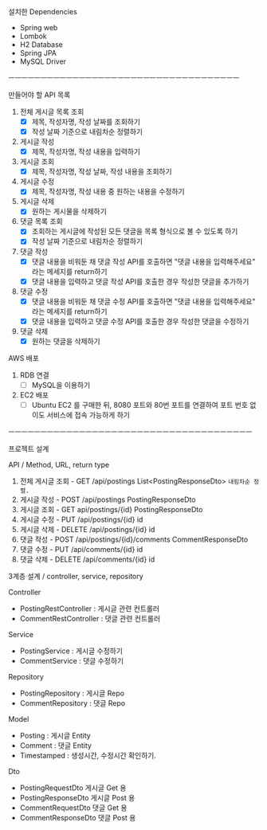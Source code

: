 설치한 Dependencies
- Spring web
- Lombok
- H2 Database
- Spring JPA
- MySQL Driver

ㅡㅡㅡㅡㅡㅡㅡㅡㅡㅡㅡㅡㅡㅡㅡㅡㅡㅡㅡㅡㅡㅡㅡㅡㅡㅡㅡㅡㅡㅡㅡㅡㅡㅡㅡㅡ

만들어야 할 API 목록

1. 전체 게시글 목록 조회
    - [x] 제목, 작성자명, 작성 날짜를 조회하기 
    - [x] 작성 날짜 기준으로 내림차순 정렬하기  
2. 게시글 작성
    - [x] 제목, 작성자명, 작성 내용을 입력하기
3. 게시글 조회
    - [x] 제목, 작성자명, 작성 날짜, 작성 내용을 조회하기
4. 게시글 수정
    - [x] 제목, 작성자명, 작성 내용 중 원하는 내용을 수정하기
5. 게시글 삭제
    - [x] 원하는 게시물을 삭제하기
6. 댓글 목록 조회
    - [x] 조회하는 게시글에 작성된 모든 댓글을 목록 형식으로 볼 수 있도록 하기
    - [x] 작성 날짜 기준으로 내림차순 정렬하기
7. 댓글 작성
    - [x] 댓글 내용을 비워둔 채 댓글 작성 API를 호출하면 "댓글 내용을 입력해주세요" 라는 메세지를 return하기
    - [x] 댓글 내용을 입력하고 댓글 작성 API를 호출한 경우 작성한 댓글을 추가하기
8. 댓글 수정
    - [x] 댓글 내용을 비워둔 채 댓글 수정 API를 호출하면 "댓글 내용을 입력해주세요" 라는 메세지를 return하기
    - [x] 댓글 내용을 입력하고 댓글 수정 API를 호출한 경우 작성한 댓글을 수정하기
9. 댓글 삭제
    - [x] 원하는 댓글을 삭제하기

AWS 배포 

1. RDB 연결
   - [ ] MySQL을 이용하기
2. EC2 배포
   - [ ] Ubuntu EC2 를 구매한 뒤, 8080 포트와 80번 포트를 연결하여 포트 번호 없이도 
     서비스에 접속 가능하게 하기

ㅡㅡㅡㅡㅡㅡㅡㅡㅡㅡㅡㅡㅡㅡㅡㅡㅡㅡㅡㅡㅡㅡㅡㅡㅡㅡㅡㅡㅡㅡㅡㅡㅡㅡㅡㅡㅡㅡ

프로젝트 설계

API / Method, URL, return type

1. 전체 게시글 조회 - GET /api/postings List\<PostingResponseDto> `내림차순 정렬.`
2. 게시글 작성 - POST /api/postings PostingResponseDto
3. 게시글 조회 - GET api/postings/{id} PostingResponseDto
4. 게시글 수정 - PUT /api/postings/{id} id
5. 게시글 삭제 - DELETE /api/postings/{id} id
6. 댓글 작성 - POST /api/postings/{id}/comments CommentResponseDto
7. 댓글 수정 - PUT /api/comments/{id} id
8. 댓글 삭제 - DELETE /api/comments/{id} id

3계층 설계 / controller, service, repository

Controller

- PostingRestController : 게시글 관련 컨트롤러
- CommentRestController : 댓글 관련 컨트롤러

Service

- PostingService : 게시글 수정하기
- CommentService : 댓글 수정하기

Repository

- PostingRepository : 게시글 Repo
- CommentRepository : 댓글 Repo

Model

- Posting : 게시글 Entity
- Comment : 댓글 Entity
- Timestamped : 생성시간, 수정시간 확인하기.

Dto

- PostingRequestDto 게시글 Get 용
- PostingResponseDto 게시글 Post 용
- CommentRequestDto 댓글 Get 용
- CommentResponseDto 댓글 Post 용 
